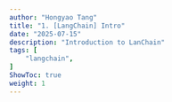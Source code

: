 ```yaml
---
author: "Hongyao Tang"
title: "1. [LangChain] Intro"
date: "2025-07-15"
description: "Introduction to LanChain"
tags: [
    "langchain",
]
ShowToc: true
weight: 1
---
```

